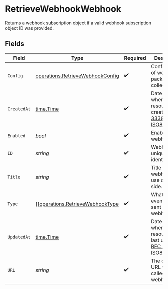 # RetrieveWebhookWebhook

Returns a webhook subscription object if a valid webhook subscription object ID was provided.


## Fields

| Field                                                                                                                                                                                            | Type                                                                                                                                                                                             | Required                                                                                                                                                                                         | Description                                                                                                                                                                                      |
| ------------------------------------------------------------------------------------------------------------------------------------------------------------------------------------------------ | ------------------------------------------------------------------------------------------------------------------------------------------------------------------------------------------------ | ------------------------------------------------------------------------------------------------------------------------------------------------------------------------------------------------ | ------------------------------------------------------------------------------------------------------------------------------------------------------------------------------------------------ |
| `Config`                                                                                                                                                                                         | [operations.RetrieveWebhookConfig](../../models/operations/retrievewebhookconfig.md)                                                                                                             | :heavy_check_mark:                                                                                                                                                                               | Configuration of webhook packages collection.                                                                                                                                                    |
| `CreatedAt`                                                                                                                                                                                      | [time.Time](https://pkg.go.dev/time#Time)                                                                                                                                                        | :heavy_check_mark:                                                                                                                                                                               | Date and time when the resource was created. [RFC 3339-5](https://datatracker.ietf.org/doc/html/rfc3339#section-5.6), [ISO8601 UTC](https://www.iso.org/iso-8601-date-and-time-format.html)      |
| `Enabled`                                                                                                                                                                                        | *bool*                                                                                                                                                                                           | :heavy_check_mark:                                                                                                                                                                               | Enable/disable webhook.                                                                                                                                                                          |
| `ID`                                                                                                                                                                                             | *string*                                                                                                                                                                                         | :heavy_check_mark:                                                                                                                                                                               | Webhook unique identifier.                                                                                                                                                                       |
| `Title`                                                                                                                                                                                          | *string*                                                                                                                                                                                         | :heavy_check_mark:                                                                                                                                                                               | Title of the webhook for use on tenant side.                                                                                                                                                     |
| `Type`                                                                                                                                                                                           | [][operations.RetrieveWebhookType](../../models/operations/retrievewebhooktype.md)                                                                                                               | :heavy_check_mark:                                                                                                                                                                               | What kind of events to be sent by the webhook.                                                                                                                                                   |
| `UpdatedAt`                                                                                                                                                                                      | [time.Time](https://pkg.go.dev/time#Time)                                                                                                                                                        | :heavy_check_mark:                                                                                                                                                                               | Date and time when the resource was last updated. [RFC 3339-5](https://datatracker.ietf.org/doc/html/rfc3339#section-5.6), [ISO8601 UTC](https://www.iso.org/iso-8601-date-and-time-format.html) |
| `URL`                                                                                                                                                                                            | *string*                                                                                                                                                                                         | :heavy_check_mark:                                                                                                                                                                               | The callback URL to be called by the webhook.                                                                                                                                                    |